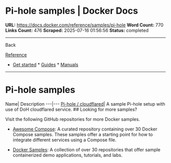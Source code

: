 # Pi-hole samples | Docker Docs

**URL:** https://docs.docker.com/reference/samples/pi-hole
**Word Count:** 770
**Links Count:** 476
**Scraped:** 2025-07-16 01:56:56
**Status:** completed

---

Back

[Reference](https://docs.docker.com/reference/)

  * [Get started](https://docs.docker.com/get-started/)   * [Guides](https://docs.docker.com/guides/)   * [Manuals](https://docs.docker.com/manuals/)

* * *

# Pi-hole samples

Name| Description   ---|---   [Pi-hole / cloudflared](https://github.com/docker/awesome-compose/tree/master/pihole-cloudflared-DoH)| A sample Pi-hole setup with use of DoH cloudflared service.      ## Looking for more samples?

Visit the following GitHub repositories for more Docker samples.

  * [Awesome Compose](https://github.com/docker/awesome-compose): A curated repository containing over 30 Docker Compose samples. These samples offer a starting point for how to integrate different services using a Compose file.

  * [Docker Samples](https://github.com/dockersamples?q=&type=all&language=&sort=stargazers): A collection of over 30 repositories that offer sample containerized demo applications, tutorials, and labs.